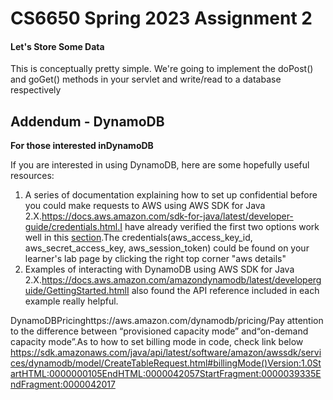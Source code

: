 # CS6650 Spring 2023 Assignment 2

#### Let's Store Some Data

This is conceptually pretty simple. We're going to implement the doPost() and goGet() methods in your servlet and write/read to a database respectively

## Addendum - DynamoDB

**For those interested inDynamoDB**

If you are interested in using DynamoDB, here are some hopefully useful resources:

1. A series of documentation explaining how to set up confidential before you could make requests to AWS using AWS SDK for Java 2.X.https://docs.aws.amazon.com/sdk-for-java/latest/developer-guide/credentials.html.I have already verified the first two options work well in this [section](https://nam12.safelinks.protection.outlook.com/?url=https%3A%2F%2Fdocs.aws.amazon.com%2Fsdk-for-java%2Flatest%2Fdeveloper-guide%2Fcredentials-chain.html&data=05%7C01%7Ci.gorton%40northeastern.edu%7Cefdb3826568247aa065008db28ec6227%7Ca8eec281aaa34daeac9b9a398b9215e7%7C0%7C0%7C638148767954694150%7CUnknown%7CTWFpbGZsb3d8eyJWIjoiMC4wLjAwMDAiLCJQIjoiV2luMzIiLCJBTiI6Ik1haWwiLCJXVCI6Mn0%3D%7C3000%7C%7C%7C&sdata=Ul2Fq9eVxt0UogRJ26m%2BbbnrLU8sN9r6LruwHR%2Flny0%3D&reserved=0).The credentials(aws_access_key_id, aws_secret_access_key, aws_session_token) could be found on your learner's lab page by clicking the right top corner "aws details"
2. Examples of interacting with DynamoDB using AWS SDK for Java 2.X.https://docs.aws.amazon.com/amazondynamodb/latest/developerguide/GettingStarted.htmlI also found the API reference included in each example really helpful.

DynamoDBPricinghttps://aws.amazon.com/dynamodb/pricing/Pay attention to the difference between “provisioned capacity mode” and“on-demand capacity mode”.As to how to set billing mode in code, check link below https://sdk.amazonaws.com/java/api/latest/software/amazon/awssdk/services/dynamodb/model/CreateTableRequest.html#billingMode()Version:1.0StartHTML:0000000105EndHTML:0000042057StartFragment:0000039335EndFragment:0000042017<style></style>
